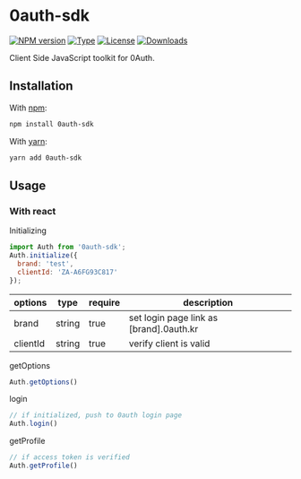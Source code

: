 


# 0auth-sdk

[![NPM version](https://img.shields.io/npm/v/0auth-sdk)](https://www.npmjs.com/package/0auth-sdk)
[![Type](https://img.shields.io/npm/types/0auth-sdk)](https://www.npmjs.com/package/0auth-sdk)
[![License](https://img.shields.io/npm/l/0auth-sdk)](https://www.npmjs.com/package/0auth-sdk)
[![Downloads](https://img.shields.io/npm/dm/0auth-sdk)](https://www.npmjs.com/package/0auth-sdk)

Client Side JavaScript toolkit for 0Auth.

## Installation

With [npm](https://www.npmjs.com/):

```bash
npm install 0auth-sdk
```

With [yarn](https://yarnpkg.com/):

```bash
yarn add 0auth-sdk
```

## Usage

### With react

Initializing 

```js
import Auth from '0auth-sdk';
Auth.initialize({ 
  brand: 'test',
  clientId: 'ZA-A6FG93C817'
});
```

options | type | require | description
--------|--------|----------------------------|-----
brand | string | true | set login page link as [brand].0auth.kr
clientId | string | true | verify client is valid

getOptions

```js
Auth.getOptions()
```

login

```js
// if initialized, push to 0auth login page
Auth.login()
```

getProfile

```js
// if access token is verified
Auth.getProfile()
```


